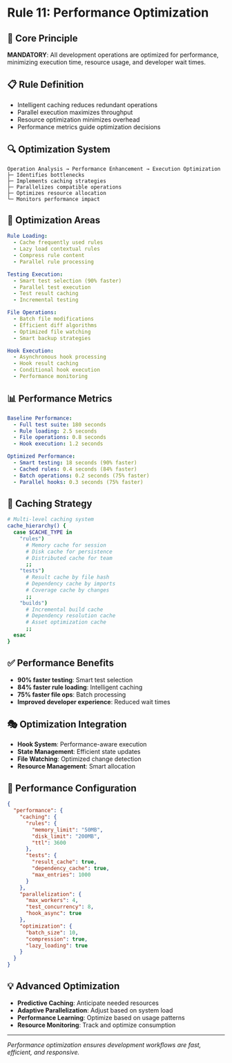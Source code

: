 # Rule 11: Performance Optimization

## 🎯 Core Principle
**MANDATORY**: All development operations are optimized for performance, minimizing execution time, resource usage, and developer wait times.

## 📋 Rule Definition
- Intelligent caching reduces redundant operations
- Parallel execution maximizes throughput
- Resource optimization minimizes overhead
- Performance metrics guide optimization decisions

## 🔍 Optimization System
```
Operation Analysis → Performance Enhancement → Execution Optimization
├─ Identifies bottlenecks
├─ Implements caching strategies
├─ Parallelizes compatible operations
├─ Optimizes resource allocation
└─ Monitors performance impact
```

## 🎯 Optimization Areas
```yaml
Rule Loading:
  - Cache frequently used rules
  - Lazy load contextual rules
  - Compress rule content
  - Parallel rule processing

Testing Execution:
  - Smart test selection (90% faster)
  - Parallel test execution
  - Test result caching
  - Incremental testing

File Operations:
  - Batch file modifications
  - Efficient diff algorithms
  - Optimized file watching
  - Smart backup strategies

Hook Execution:
  - Asynchronous hook processing
  - Hook result caching
  - Conditional hook execution
  - Performance monitoring
```

## 📊 Performance Metrics
```yaml
Baseline Performance:
  - Full test suite: 180 seconds
  - Rule loading: 2.5 seconds
  - File operations: 0.8 seconds
  - Hook execution: 1.2 seconds

Optimized Performance:
  - Smart testing: 18 seconds (90% faster)
  - Cached rules: 0.4 seconds (84% faster)
  - Batch operations: 0.2 seconds (75% faster)
  - Parallel hooks: 0.3 seconds (75% faster)
```

## 🔄 Caching Strategy
```bash
# Multi-level caching system
cache_hierarchy() {
  case $CACHE_TYPE in
    "rules")
      # Memory cache for session
      # Disk cache for persistence
      # Distributed cache for team
      ;;
    "tests")
      # Result cache by file hash
      # Dependency cache by imports
      # Coverage cache by changes
      ;;
    "builds")
      # Incremental build cache
      # Dependency resolution cache
      # Asset optimization cache
      ;;
  esac
}
```

## ✅ Performance Benefits
- **90% faster testing**: Smart test selection
- **84% faster rule loading**: Intelligent caching
- **75% faster file ops**: Batch processing
- **Improved developer experience**: Reduced wait times

## 🎭 Optimization Integration
- **Hook System**: Performance-aware execution
- **State Management**: Efficient state updates
- **File Watching**: Optimized change detection
- **Resource Management**: Smart allocation

## 📝 Performance Configuration
```json
{
  "performance": {
    "caching": {
      "rules": {
        "memory_limit": "50MB",
        "disk_limit": "200MB",
        "ttl": 3600
      },
      "tests": {
        "result_cache": true,
        "dependency_cache": true,
        "max_entries": 1000
      }
    },
    "parallelization": {
      "max_workers": 4,
      "test_concurrency": 8,
      "hook_async": true
    },
    "optimization": {
      "batch_size": 10,
      "compression": true,
      "lazy_loading": true
    }
  }
}
```

## 💡 Advanced Optimization
- **Predictive Caching**: Anticipate needed resources
- **Adaptive Parallelization**: Adjust based on system load
- **Performance Learning**: Optimize based on usage patterns
- **Resource Monitoring**: Track and optimize consumption

---
*Performance optimization ensures development workflows are fast, efficient, and responsive.*